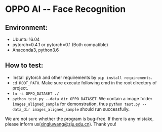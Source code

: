 # OPPO AI -- Face Recognition

## Environment:

- Ubuntu 16.04
- pytorch=0.4.1 or pytorch=0.1 (Both compatible)
- Anaconda3, python3.6  
 
## How to test: 

- Install pytorch and other requirements by `pip install requirements`. 
- `cd ROOT_PATH`. Make sure execute following cmd in the root directory of project. 
- `ln -s OPPO_DATASET ./`
- `python test.py --data_dir OPPO_DATASET`. We contain a image folder `images_aligned_sample` for demonstration, thus `python test.py --data_dir images_aligned_sample` should run successfully. 

We are not sure whether the program is bug-free. If there is any mistake, please inform us(xingluwang@zju.edu.cn). Thank you!
